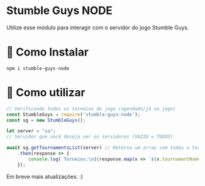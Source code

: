 # Stumble Guys NODE
Utilize esse módulo para interagir com o servidor do jogo Stumble Guys.

# 🚀 Como Instalar
```
npm i stumble-guys-node
```

# 💎 Como utilizar

```js
// Verificando todos os torneios do jogo (agendado/já no jogo)
const StumbleGuys = require('stumble-guys-node');
const sg = new StumbleGuys();

let server = "sa";
// Servidor que você deseja ver os servidores (VAZIO = TODOS)

await sg.getTournamentsList(server) // Retorna um array com todos o torneios
    .then(response => {
        console.log(`Torneios:\n${response.map(x => `${x.tournamentName} [${x.tournamentIcon}]`)}`);
    });
```
Em breve mais atualizações. :)
